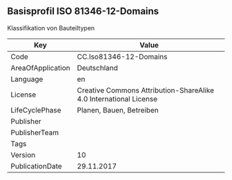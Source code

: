 ## Basisprofil ISO 81346-12-Domains
Klassifikation von Bauteiltypen

Key | Value |
--|--|
Code | CC.Iso81346-12-Domains |  
AreaOfApplication | Deutschland |  
Language | en |  
License | Creative Commons Attribution-ShareAlike 4.0 International License |  
LifeCyclePhase | Planen, Bauen, Betreiben |  
Publisher | []() |  
PublisherTeam |  |  
Tags |  |  
Version | 10 |  
PublicationDate | 29.11.2017 |  
